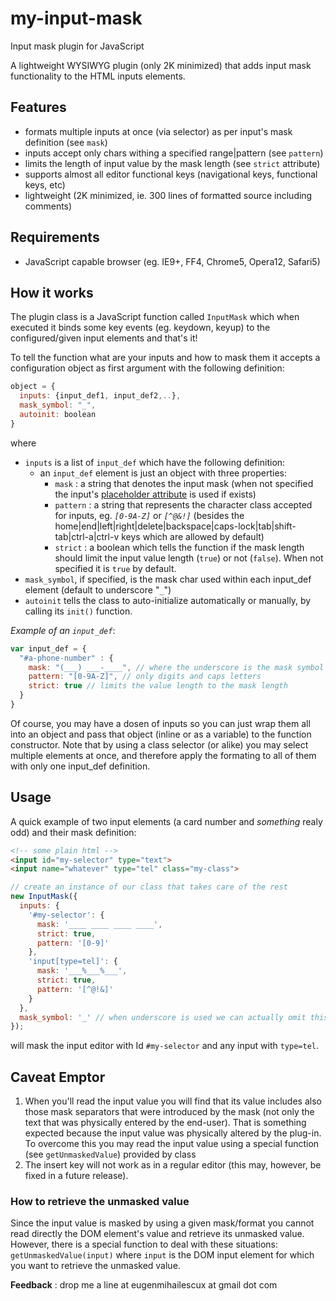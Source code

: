 # my-input-mask
Input mask plugin for JavaScript

A lightweight WYSIWYG plugin (only 2K minimized) that adds input mask functionality to the HTML inputs elements.

## Features
- formats multiple inputs at once (via selector) as per input's mask definition (see `mask`)
- inputs accept only chars withing a specified range|pattern (see `pattern`)
- limits the length of input value by the mask length (see `strict` attribute)
- supports almost all editor functional keys (navigational keys, functional keys, etc)
- lightweight (2K minimized, ie. 300 lines of formatted source including comments)
 
## Requirements
+ JavaScript capable browser (eg. IE9+, FF4, Chrome5, Opera12, Safari5)

## How it works
The plugin class is a JavaScript function called `InputMask` which when executed it binds some key events (eg. keydown, keyup) to the configured/given input elements and that's it!

To tell the function what are your inputs and how to mask them it accepts a configuration object as first argument with the following definition:
```javascript
object = {
  inputs: {input_def1, input_def2,..},
  mask_symbol: "_",
  autoinit: boolean
}
```
where
 - `inputs` is a list of `input_def` which have the following definition:
   - an `input_def` element is just an object with three properties:
     - `mask` : a string that denotes the input mask (when not specified the input's [placeholder attribute](https://developer.mozilla.org/en/docs/Web/HTML/Element/input#attr-placeholder) is used if exists)
     - `pattern` : a string that represents the character class accepted for inputs, eg. *`[0-9A-Z]`* or *`[^@&!]`* (besides the home|end|left|right|delete|backspace|caps-lock|tab|shift-tab|ctrl-a|ctrl-v keys which are allowed by default)
     - `strict` : a boolean which tells the function if the mask length should limit the input value length (`true`) or not (`false`). When not specified it is `true` by default.
- `mask_symbol`, if specified, is the mask char used within each input_def element (default to underscore "`_`")
- `autoinit` tells the class to auto-initialize automatically or manually, by calling its `init()` function.

*Example of an `input_def`*:
```javascript
var input_def = {
  "#a-phone-number" : {
    mask: "(___) ___-____", // where the underscore is the mask symbol
    pattern: "[0-9A-Z]", // only digits and caps letters
    strict: true // limits the value length to the mask length
  }
} 
```
Of course, you may have a dosen of inputs so you can just wrap them all into an object and pass that object (inline or as a variable) to the function constructor.
Note that by using a class selector (or alike) you may select multiple elements at once, and therefore apply the formating to all of them with only one input_def definition.
## Usage
A quick example of two input elements (a card number and *something* realy odd) and their mask definition:
```html
<!-- some plain html -->
<input id="my-selector" type="text">
<input name="whatever" type="tel" class="my-class">
```   
```javascript
// create an instance of our class that takes care of the rest
new InputMask({
  inputs: {
    '#my-selector': {
      mask: '____ ____ ____ ____',
      strict: true,
      pattern: '[0-9]'
    },
    'input[type=tel]': {
      mask: '___%___%___',
      strict: true,
      pattern: '[^@!&]'
    }
  },
  mask_symbol: '_' // when underscore is used we can actually omit this parameter
});
```
will mask the input editor with Id `#my-selector` and any input with `type=tel`.

## Caveat Emptor
1. When you'll read the input value you will find that its value includes also those mask separators that were introduced by the mask (not only the text that was physically entered by the end-user). That is something expected because the input value was physically altered by the plug-in. To overcome this you may read the input value using a special function (see `getUnmaskedValue`) provided by class
2. The insert key will not work as in a regular editor (this may, however, be fixed in a future release).

### How to retrieve the unmasked value
Since the input value is masked by using a given mask/format you cannot read directly the DOM element's value and retrieve its unmasked value. However, there is a special function to deal with these situations: `getUnmaskedValue(input)` where `input` is the DOM input element for which you want to retrieve the unmasked value.

**Feedback** : drop me a line at eugenmihailescux at gmail dot com